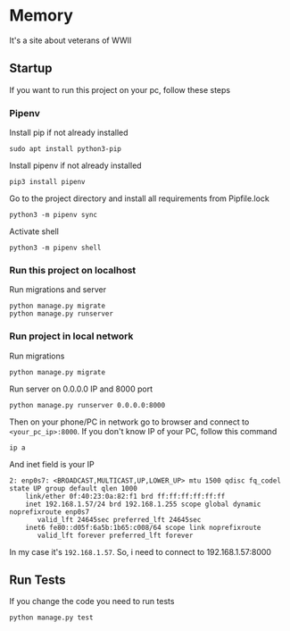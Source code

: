 # Memory

It's a site about veterans of WWII

## Startup

If you want to run this project on your pc, follow these steps

### Pipenv

Install pip if not already installed

```
sudo apt install python3-pip
```

Install pipenv if not already installed

```
pip3 install pipenv
```

Go to the project directory and install all requirements from Pipfile.lock

```
python3 -m pipenv sync
```

Activate shell

```
python3 -m pipenv shell
```

### Run this project on localhost

Run migrations and server

```
python manage.py migrate
python manage.py runserver
```

### Run project in local network

Run migrations

```
python manage.py migrate
```

Run server on 0.0.0.0 IP and 8000 port

```
python manage.py runserver 0.0.0.0:8000
```

Then on your phone/PC in network go to browser and connect to ```<your_pc_ip>:8000```. If you don't know IP of your PC, follow this command

```
ip a
```

And inet field is your IP

```
2: enp0s7: <BROADCAST,MULTICAST,UP,LOWER_UP> mtu 1500 qdisc fq_codel state UP group default qlen 1000
    link/ether 0f:40:23:0a:82:f1 brd ff:ff:ff:ff:ff:ff
    inet 192.168.1.57/24 brd 192.168.1.255 scope global dynamic noprefixroute enp0s7
       valid_lft 24645sec preferred_lft 24645sec
    inet6 fe80::d05f:6a5b:1b65:c008/64 scope link noprefixroute 
       valid_lft forever preferred_lft forever
```

In my case it's ```192.168.1.57```. So, i need to connect to 192.168.1.57:8000

## Run Tests

If you change the code you need to run tests

```
python manage.py test
```
